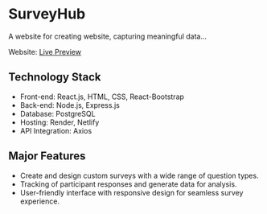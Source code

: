 # SurveyHub
A website for creating website, capturing meaningful data...
<p>Website: <a href="https://surveyhub-renij.netlify.app/">Live Preview</a></p>

## Technology Stack

  - Front-end: React.js, HTML, CSS, React-Bootstrap
  - Back-end: Node.js, Express.js
  - Database: PostgreSQL
  - Hosting: Render, Netlify
  - API Integration: Axios

## Major Features

  - Create and design custom surveys with a wide range of question types.
  - Tracking of participant responses and generate data for analysis.
  - User-friendly interface with responsive design for seamless survey experience.


